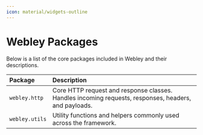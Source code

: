 ```yaml
---
icon: material/widgets-outline
---
```



<style>
    .md-typeset__table {
      width: 100%;
    }

    .md-typeset__table table:not([class]) {
      display: table
    }
</style>

# Webley Packages

Below is a list of the core packages included in Webley and their descriptions.

| Package | Description |
| :-- | :-- |
| `webley.http` | Core HTTP request and response classes. Handles incoming requests, responses, headers, and payloads. |
| `webley.utils` | Utility functions and helpers commonly used across the framework. |
